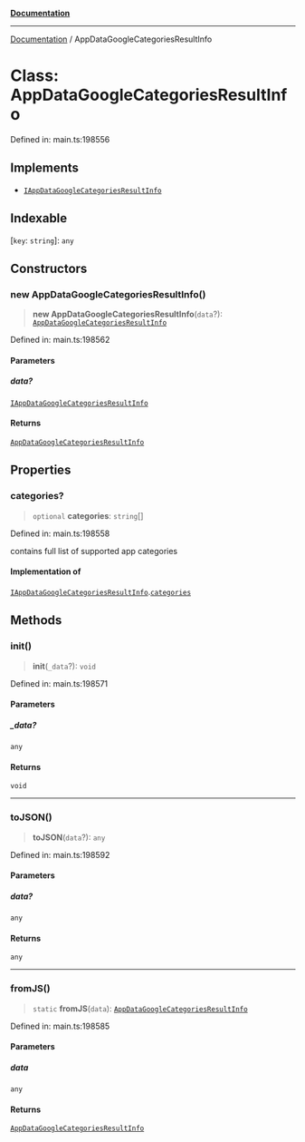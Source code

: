 [**Documentation**](../README.md)

***

[Documentation](../README.md) / AppDataGoogleCategoriesResultInfo

# Class: AppDataGoogleCategoriesResultInfo

Defined in: main.ts:198556

## Implements

- [`IAppDataGoogleCategoriesResultInfo`](../interfaces/IAppDataGoogleCategoriesResultInfo.md)

## Indexable

\[`key`: `string`\]: `any`

## Constructors

### new AppDataGoogleCategoriesResultInfo()

> **new AppDataGoogleCategoriesResultInfo**(`data`?): [`AppDataGoogleCategoriesResultInfo`](AppDataGoogleCategoriesResultInfo.md)

Defined in: main.ts:198562

#### Parameters

##### data?

[`IAppDataGoogleCategoriesResultInfo`](../interfaces/IAppDataGoogleCategoriesResultInfo.md)

#### Returns

[`AppDataGoogleCategoriesResultInfo`](AppDataGoogleCategoriesResultInfo.md)

## Properties

### categories?

> `optional` **categories**: `string`[]

Defined in: main.ts:198558

contains full list of supported app categories

#### Implementation of

[`IAppDataGoogleCategoriesResultInfo`](../interfaces/IAppDataGoogleCategoriesResultInfo.md).[`categories`](../interfaces/IAppDataGoogleCategoriesResultInfo.md#categories)

## Methods

### init()

> **init**(`_data`?): `void`

Defined in: main.ts:198571

#### Parameters

##### \_data?

`any`

#### Returns

`void`

***

### toJSON()

> **toJSON**(`data`?): `any`

Defined in: main.ts:198592

#### Parameters

##### data?

`any`

#### Returns

`any`

***

### fromJS()

> `static` **fromJS**(`data`): [`AppDataGoogleCategoriesResultInfo`](AppDataGoogleCategoriesResultInfo.md)

Defined in: main.ts:198585

#### Parameters

##### data

`any`

#### Returns

[`AppDataGoogleCategoriesResultInfo`](AppDataGoogleCategoriesResultInfo.md)
